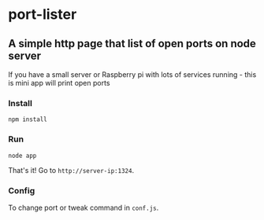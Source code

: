 # port-lister
## A simple http page that list of open ports on node server

If you have a small server or Raspberry pi with lots of services running - this is mini app will print open ports

### Install
```
npm install
```
### Run
```
node app
```
That's it! Go to `http://server-ip:1324`.

### Config
To change port or tweak command in `conf.js`.

